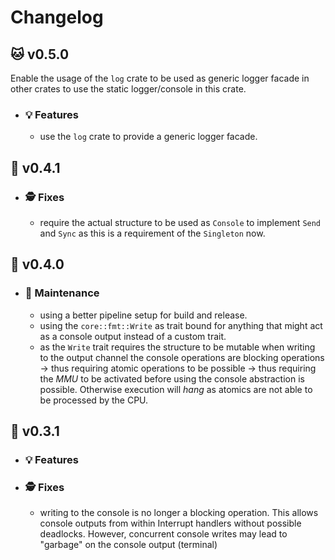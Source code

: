 # Changelog

## :cat: v0.5.0

Enable the usage of the `log` crate to be used as generic logger facade in other crates to use the static logger/console in this crate.

  - ### :bulb: Features
  
    - use the `log` crate to provide a generic logger facade.

## :peach: v0.4.1
- ### :detective: Fixes

  - require the actual structure to be used as `Console` to implement `Send` and `Sync` as this is a requirement of the `Singleton` now.
  
## :peach: v0.4.0

- ### :wrench: Maintenance

  - using a better pipeline setup for build and release.
  - using the `core::fmt::Write` as trait bound for anything that might act as a console output instead of a custom trait.
  - as the `Write` trait requires the structure to be mutable when writing to the output channel the console operations are blocking operations -> thus requiring atomic operations to be possible -> thus requiring the *MMU* to be activated before using the console abstraction is possible. Otherwise execution will *hang* as atomics are not able to be processed by the CPU.

## :apple: v0.3.1

- ### :bulb: Features

- ### :detective: Fixes

  - writing to the console is no longer a blocking operation. This allows console outputs from within Interrupt handlers without possible deadlocks. However, concurrent console writes may lead to "garbage" on the console output (terminal)
